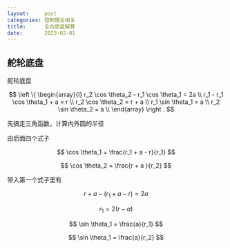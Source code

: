 ```yaml
---
layout:     post
categories: 控制理论相关
title:      全向底盘解算
date:       2023-02-01
---
```


## 舵轮底盘

舵轮底盘





$$
\left \{
    \begin{array}{l}
        r_2 \cos \theta_2 - r_1 \cos \theta_1 = 2a \\
        r_1 - r_1 \cos \theta_1 + a = r \\
        r_2 \cos \theta_2 = r + a \\
        r_1 \sin \theta_1 = a \\
        r_2 \sin \theta_2 = a \\
    \end{array}
\right .
$$

先搞走三角函数，计算内外圆的半径

由后面四个式子

$$
\cos \theta_1 = \frac{r_1 + a - r}{r_1}
$$

$$
\cos \theta_2 = \frac{r + a }{r_2}
$$

带入第一个式子里有

$$
r + a - (r_1 + a -r) = 2a
$$

$$
r_1 = 2(r-a)
$$



$$
\sin \theta_1 = \frac{a}{r_1}
$$

$$
\sin \theta_1 = \frac{a}{r_2}
$$






